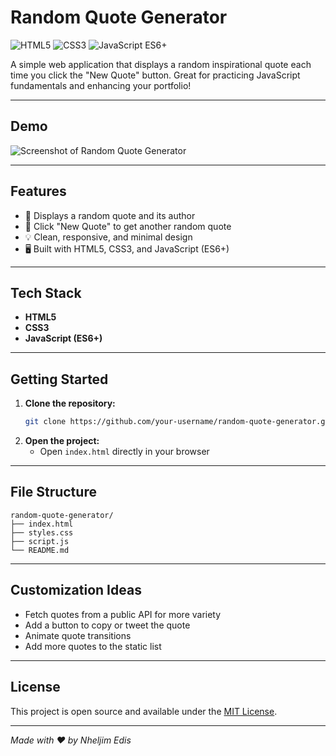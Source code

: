 # Random Quote Generator
![HTML5](https://img.shields.io/badge/HTML5-E34F26?style=flat-square&logo=html5&logoColor=white)
![CSS3](https://img.shields.io/badge/CSS3-1572B6?style=flat-square&logo=css3&logoColor=white)
![JavaScript ES6+](https://img.shields.io/badge/JavaScript-ES6%2B-F7DF1E?style=flat-square&logo=javascript&logoColor=black)


A simple web application that displays a random inspirational quote each time you click the "New Quote" button. Great for practicing JavaScript fundamentals and enhancing your portfolio!

---

## Demo

![Screenshot of Random Quote Generator](screenshot.png)

---

## Features

- 🎲 Displays a random quote and its author
- 🔁 Click "New Quote" to get another random quote
- 💡 Clean, responsive, and minimal design
- 🖥️ Built with HTML5, CSS3, and JavaScript (ES6+)

---

## Tech Stack
- **HTML5**
- **CSS3**
- **JavaScript (ES6+)**
---

## Getting Started

1. **Clone the repository:**
   ```bash
   git clone https://github.com/your-username/random-quote-generator.git
   ```
2. **Open the project:**
   - Open `index.html` directly in your browser

---

## File Structure

```
random-quote-generator/
├── index.html
├── styles.css
├── script.js
└── README.md
```

---

## Customization Ideas

- Fetch quotes from a public API for more variety
- Add a button to copy or tweet the quote
- Animate quote transitions
- Add more quotes to the static list

---

## License

This project is open source and available under the [MIT License](LICENSE).

---

*Made with ❤️ by Nheljim Edis*
